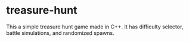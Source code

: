 # treasure-hunt
This a simple treasure hunt game made in C++. It has difficulty selector, battle simulations, and randomized spawns.
